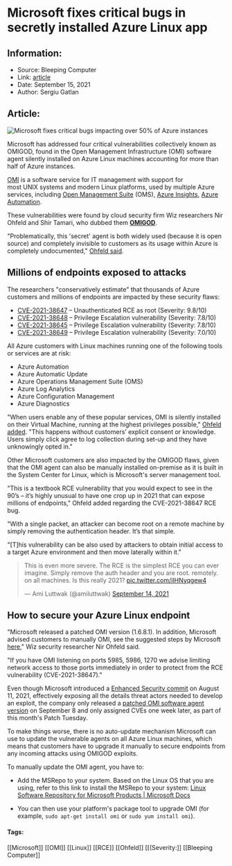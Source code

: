 # Microsoft fixes critical bugs in secretly installed Azure Linux app
### 

## Information:
+ Source: Bleeping Computer
+ Link: [article](https://www.bleepingcomputer.com/news/microsoft/microsoft-fixes-critical-bugs-in-secretly-installed-azure-linux-app/)
+ Date: September 15, 2021
+ Author: Sergiu Gatlan


## Article:
![Microsoft fixes critical bugs impacting over 50% of Azure instances](https://www.bleepstatic.com/content/hl-images/2021/09/15/OMIGOD-headpic.jpg)


Microsoft has addressed four critical vulnerabilities collectively known as OMIGOD, found in the Open Management Infrastructure (OMI) software agent silently installed on Azure Linux machines accounting for more than half of Azure instances.


[OMI](https://cloudblogs.microsoft.com/windowsserver/2012/06/28/open-management-infrastructure/) is a software service for IT management with support for most UNIX systems and modern Linux platforms, used by multiple Azure services, including [Open Management Suite](https://azure.microsoft.com/en-us/resources/videos/operations-management-suite-oms-overview/) (OMS), [Azure Insights](https://docs.microsoft.com/en-us/azure/azure-monitor/vm/vminsights-overview), [Azure Automation](https://azure.microsoft.com/en-us/services/automation/).


These vulnerabilities were found by cloud security firm Wiz researchers Nir Ohfeld and Shir Tamari, who dubbed them [**OMIGOD**](https://www.wiz.io/blog/secret-agent-exposes-azure-customers-to-unauthorized-code-execution).


"Problematically, this 'secret' agent is both widely used (because it is open source) and completely invisible to customers as its usage within Azure is completely undocumented," [Ohfeld said](https://www.wiz.io/blog/omigod-critical-vulnerabilities-in-omi-azure).


Millions of endpoints exposed to attacks
----------------------------------------


The researchers "conservatively estimate" that thousands of Azure customers and millions of endpoints are impacted by these security flaws:


* [CVE-2021-38647](https://msrc.microsoft.com/update-guide/vulnerability/CVE-2021-38647) – Unauthenticated RCE as root (Severity: 9.8/10)
* [CVE-2021-38648](https://msrc.microsoft.com/update-guide/vulnerability/CVE-2021-38648) – Privilege Escalation vulnerability (Severity: 7.8/10)
* [CVE-2021-38645](https://msrc.microsoft.com/update-guide/vulnerability/CVE-2021-38645) – Privilege Escalation vulnerability (Severity: 7.8/10)
* [CVE-2021-38649](https://msrc.microsoft.com/update-guide/vulnerability/CVE-2021-38649) – Privilege Escalation vulnerability (Severity: 7.0/10)


All Azure customers with Linux machines running one of the following tools or services are at risk:


* Azure Automation
* Azure Automatic Update
* Azure Operations Management Suite (OMS)
* Azure Log Analytics
* Azure Configuration Management
* Azure Diagnostics


"When users enable any of these popular services, OMI is silently installed on their Virtual Machine, running at the highest privileges possible," [Ohfeld added](https://www.wiz.io/blog/secret-agent-exposes-azure-customers-to-unauthorized-code-execution). "This happens without customers’ explicit consent or knowledge. Users simply click agree to log collection during set-up and they have unknowingly opted in."


Other Microsoft customers are also impacted by the OMIGOD flaws, given that the OMI agent can also be manually installed on-premise as it is built in the System Center for Linux, which is Microsoft's server management tool.


"This is a textbook RCE vulnerability that you would expect to see in the 90’s – it’s highly unusual to have one crop up in 2021 that can expose millions of endpoints," Ohfeld added regarding the CVE-2021-38647 RCE bug. 


"With a single packet, an attacker can become root on a remote machine by simply removing the authentication header. It’s that simple.


"[T]his vulnerability can be also used by attackers to obtain initial access to a target Azure environment and then move laterally within it."




> 
> This is even more severe. The RCE is the simplest RCE you can ever imagine. Simply remove the auth header and you are root. remotely. on all machines. Is this really 2021? [pic.twitter.com/iIHNyqgew4](https://t.co/iIHNyqgew4)
> 
> 
> — Ami Luttwak (@amiluttwak) [September 14, 2021](https://twitter.com/amiluttwak/status/1437898746747097090?ref_src=twsrc%5Etfw)


How to secure your Azure Linux endpoint
---------------------------------------


"Microsoft released a patched OMI version (1.6.8.1). In addition, Microsoft advised customers to manually OMI, see the suggested steps by Microsoft [here](https://msrc.microsoft.com/update-guide/vulnerability/CVE-2021-38647)," Wiz security researcher Nir Ohfeld said.


"If you have OMI listening on ports 5985, 5986, 1270 we advise limiting network access to those ports immediately in order to protect from the RCE vulnerability (CVE-2021-38647)."


Even though Microsoft introduced a [Enhanced Security commit](https://github.com/microsoft/omi/commit/4ce2cf1cb0aa656b8eb934c5acc3f4d6a6796bfa) on August 11, 2021, effectively exposing all the details threat actors needed to develop an exploit, the company only released a [patched OMI software agent version](https://github.com/microsoft/omi/releases) on September 8 and only assigned CVEs one week later, as part of this month's Patch Tuesday. 


To make things worse, there is no auto-update mechanism Microsoft can use to update the vulnerable agents on all Azure Linux machines, which means that customers have to upgrade it manually to secure endpoints from any incoming attacks using OMIGOD exploits.


To manually update the OMI agent, you have to:


* Add the MSRepo to your system. Based on the Linux OS that you are using, refer to this link to install the MSRepo to your system: [Linux Software Repository for Microsoft Products | Microsoft Docs](https://docs.microsoft.com/en-us/windows-server/administration/Linux-Package-Repository-for-Microsoft-Software)


* You can then use your platform's package tool to upgrade OMI (for example, `sudo apt-get install omi` or `sudo yum install omi`).







#### Tags:
[[Microsoft]] [[OMI]] [[Linux]] [[RCE]] [[Ohfeld]] [[(Severity:]] [[Bleeping Computer]]
